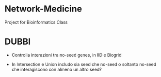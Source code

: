 # Network-Medicine
Project for Bioinformatics Class


# DUBBI

* Controlla interazioni tra no-seed genes, in IID e Biogrid

* In Intersection e Union includo sia seed che no-seed o soltanto no-seed che interagiscono con almeno un altro seed?
